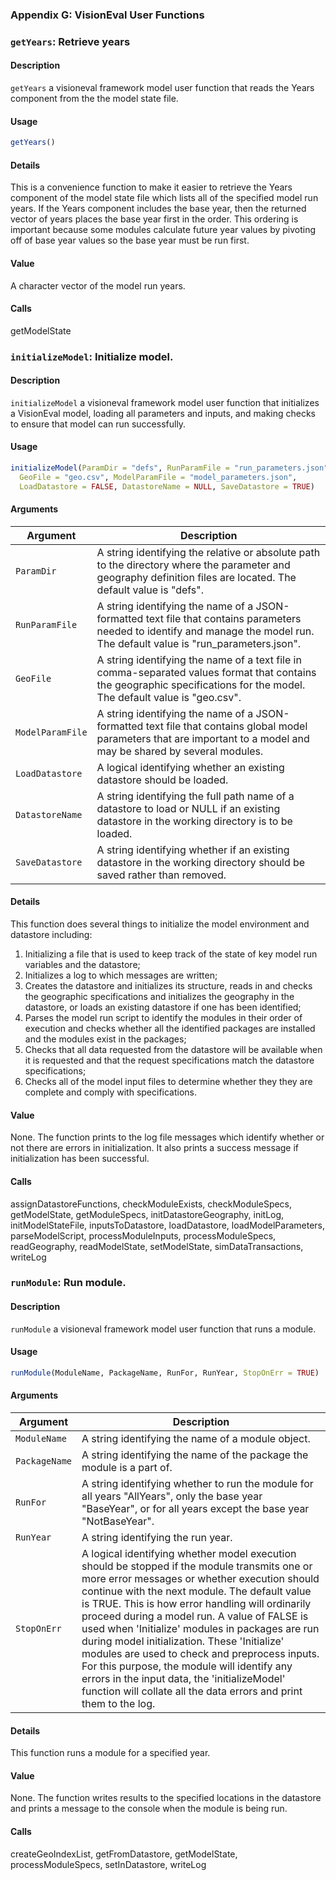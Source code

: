 ### Appendix G: VisionEval User Functions


### `getYears`: Retrieve years

#### Description


 `getYears` a visioneval framework model user function that reads the
 Years component from the the model state file.


#### Usage

```r
getYears()
```


#### Details


 This is a convenience function to make it easier to retrieve the Years
 component of the model state file which lists all of the specified model run
 years. If the Years component includes the base year, then the returned
 vector of years places the base year first in the order. This ordering is
 important because some modules calculate future year values by pivoting off
 of base year values so the base year must be run first.


#### Value


 A character vector of the model run years.


#### Calls
getModelState


### `initializeModel`: Initialize model.

#### Description


 `initializeModel` a visioneval framework model user function
 that initializes a VisionEval model, loading all parameters and inputs, and
 making checks to ensure that model can run successfully.


#### Usage

```r
initializeModel(ParamDir = "defs", RunParamFile = "run_parameters.json",
  GeoFile = "geo.csv", ModelParamFile = "model_parameters.json",
  LoadDatastore = FALSE, DatastoreName = NULL, SaveDatastore = TRUE)
```


#### Arguments

Argument      |Description
------------- |----------------
```ParamDir```     |     A string identifying the relative or absolute path to the directory where the parameter and geography definition files are located. The default value is "defs".
```RunParamFile```     |     A string identifying the name of a JSON-formatted text file that contains parameters needed to identify and manage the model run. The default value is "run_parameters.json".
```GeoFile```     |     A string identifying the name of a text file in comma-separated values format that contains the geographic specifications for the model. The default value is "geo.csv".
```ModelParamFile```     |     A string identifying the name of a JSON-formatted text file that contains global model parameters that are important to a model and may be shared by several modules.
```LoadDatastore```     |     A logical identifying whether an existing datastore should be loaded.
```DatastoreName```     |     A string identifying the full path name of a datastore to load or NULL if an existing datastore in the working directory is to be loaded.
```SaveDatastore```     |     A string identifying whether if an existing datastore in the working directory should be saved rather than removed.

#### Details


 This function does several things to initialize the model environment and
 datastore including:
 1) Initializing a file that is used to keep track of the state of key model
 run variables and the datastore;
 2) Initializes a log to which messages are written;
 3) Creates the datastore and initializes its structure, reads in and checks
 the geographic specifications and initializes the geography in the datastore,
 or loads an existing datastore if one has been identified;
 4) Parses the model run script to identify the modules in their order of
 execution and checks whether all the identified packages are installed and
 the modules exist in the packages;
 5) Checks that all data requested from the datastore will be available when
 it is requested and that the request specifications match the datastore
 specifications;
 6) Checks all of the model input files to determine whether they they are
 complete and comply with specifications.


#### Value


 None. The function prints to the log file messages which identify
 whether or not there are errors in initialization. It also prints a success
 message if initialization has been successful.


#### Calls
assignDatastoreFunctions, checkModuleExists, checkModuleSpecs, getModelState, getModuleSpecs, initDatastoreGeography, initLog, initModelStateFile, inputsToDatastore, loadDatastore, loadModelParameters, parseModelScript, processModuleInputs, processModuleSpecs, readGeography, readModelState, setModelState, simDataTransactions, writeLog


### `runModule`: Run module.

#### Description


 `runModule` a visioneval framework model user function that
 runs a module.


#### Usage

```r
runModule(ModuleName, PackageName, RunFor, RunYear, StopOnErr = TRUE)
```


#### Arguments

Argument      |Description
------------- |----------------
```ModuleName```     |     A string identifying the name of a module object.
```PackageName```     |     A string identifying the name of the package the module is a part of.
```RunFor```     |     A string identifying whether to run the module for all years "AllYears", only the base year "BaseYear", or for all years except the base year "NotBaseYear".
```RunYear```     |     A string identifying the run year.
```StopOnErr```     |     A logical identifying whether model execution should be stopped if the module transmits one or more error messages or whether execution should continue with the next module. The default value is TRUE. This is how error handling will ordinarily proceed during a model run. A value of FALSE is used when 'Initialize' modules in packages are run during model initialization. These 'Initialize' modules are used to check and preprocess inputs. For this purpose, the module will identify any errors in the input data, the 'initializeModel' function will collate all the data errors and print them to the log.

#### Details


 This function runs a module for a specified year.


#### Value


 None. The function writes results to the specified locations in the
 datastore and prints a message to the console when the module is being run.


#### Calls
createGeoIndexList, getFromDatastore, getModelState, processModuleSpecs, setInDatastore, writeLog


